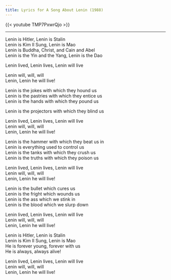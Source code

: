 ```yaml
---
title: Lyrics for A Song About Lenin (1988)
---
```


{{< youtube TMP7PxwrQjo >}}

---

Lenin is Hitler, Lenin is Stalin \
Lenin is Kim Il Sung, Lenin is Mao \
Lenin is Buddha, Christ, and Cain and Abel \
Lenin is the Yin and the Yang, Lenin is the Dao

Lenin lived, Lenin lives, Lenin will live

[^1]: A reference to a poem by Mayakovsky

Lenin will, will, will \
Lenin, Lenin he will live!

Lenin is the jokes with which they hound us \
Lenin is the pastries with which they entice us \
Lenin is the hands with which they pound us

[^2]: A bit of a double entendre. The word лепить has a number of meanings, among them to mold, to paste, or to pound.

Lenin is the projectors with which they blind us

Lenin lived, Lenin lives, Lenin will live \
Lenin will, will, will \
Lenin, Lenin he will live!

Lenin is the hammer with which they beat us in \
Lenin is everything used to control us \
Lenin is the tanks with which they crush us \
Lenin is the truths with which they poison us

Lenin lived, Lenin lives, Lenin will live \
Lenin will, will, will \
Lenin, Lenin he will live!

Lenin is the bullet which cures us \
Lenin is the fright which wounds us \
Lenin is the ass which we stink in \
Lenin is the blood which we slurp down

Lenin lived, Lenin lives, Lenin will live \
Lenin will, will, will \
Lenin, Lenin he will live!

Lenin is Hitler, Lenin is Stalin \
Lenin is Kim Il Sung, Lenin is Mao \
He is forever young, forever with us \
He is always, always alive!

Lenin lived, Lenin lives, Lenin will live \
Lenin will, will, will \
Lenin, Lenin he will live!
